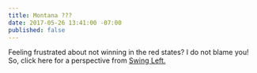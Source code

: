 ```yaml
---
title: Montana ???
date: 2017-05-26 13:41:00 -07:00
published: false
---
```


Feeling frustrated about not winning in the red states?  I do not blame you!  So, click here for a perspective from [Swing Left.](https://medium.com/@swingleft/montana-is-evidence-the-resistance-is-working-fb3a4ad0d5a?link_id=1&can_id=e59665c3f3c1222626c02430d1bf6bdb&email_referrer=the-house-just-passed-trumpcare-make-them-regret-it-2&email_subject=last-night-in-montana)



